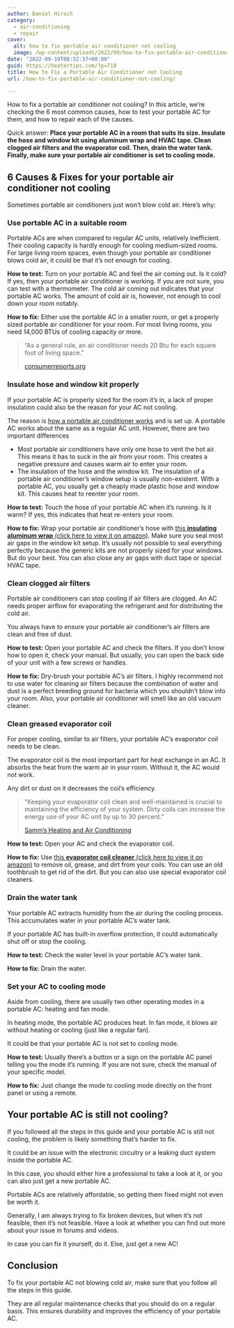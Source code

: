 ```yaml
---
author: Daniel Hirsch
category:
  - air-conditioning
  - repair
cover:
  alt: how to fix portable air conditioner not cooling
  image: /wp-content/uploads/2022/09/how-to-fix-portable-air-conditioner-not-cooling.jpg
date: "2022-09-19T08:32:37+00:00"
guid: https://heatertips.com/?p=719
title: How to Fix a Portable Air Conditioner not Cooling
url: /how-to-fix-portable-air-conditioner-not-cooling/

---
```

How to fix a portable air conditioner not cooling? In this article, we’re checking the 6 most common causes, how to test your portable AC for them, and how to repair each of the causes.

Quick answer: **Place your portable AC in a room that suits its size. Insulate the hose and window kit using aluminum wrap and HVAC tape. Clean clogged air filters and the evaporator coil. Then, drain the water tank. Finally, make sure your portable air conditioner is set to cooling mode.**

## 6 Causes & Fixes for your portable air conditioner not cooling

Sometimes portable air conditioners just won’t blow cold air. Here’s why:

### Use portable AC in a suitable room

Portable ACs are when compared to regular AC units, relatively inefficient. Their cooling capacity is hardly enough for cooling medium-sized rooms. For large living room spaces, even though your portable air conditioner blows cold air, it could be that it’s not enough for cooling.

**How to test:** Turn on your portable AC and feel the air coming out. Is it cold? If yes, then your portable air conditioner is working. If you are not sure, you can test with a thermometer. The cold air coming out indicates that your portable AC works. The amount of cold air is, however, not enough to cool down your room notably.

**How to fix:** Either use the portable AC in a smaller room, or get a properly sized portable air conditioner for your room. For most living rooms, you need 14,000 BTUs of cooling capacity or more.

> “As a general rule, an air conditioner needs 20 Btu for each square foot of living space.”
>
> [consumerreports.org](https://www.consumerreports.org/air-conditioner/how-to-size-a-window-air-conditioner-a5802959073/)

### Insulate hose and window kit properly

If your portable AC is properly sized for the room it’s in, a lack of proper insulation could also be the reason for your AC not cooling.

The reason is [how a portable air conditioner works](/how-does-a-portable-air-conditioner-work/) and is set up. A portable AC works about the same as a regular AC unit. However, there are two important differences

- Most portable air conditioners have only one hose to vent the hot air. This means it has to suck in the air from your room. This creates a negative pressure and causes warm air to enter your room.
- The insulation of the hose and the window kit. The insulation of a portable air conditioner’s window setup is usually non-existent. With a portable AC, you usually get a cheaply made plastic hose and window kit. This causes heat to reenter your room.

**How to test:** Touch the hose of your portable AC when it’s running. Is it warm? If yes, this indicates that heat re-enters your room.

**How to fix:** Wrap your portable air conditioner’s hose with [this **insulating aluminum wrap** (click here to view it on amazon)](https://amzn.to/3SbXIw9). Make sure you seal most air gaps in the window kit setup. It’s usually not possible to seal everything perfectly because the generic kits are not properly sized for your windows. But do your best. You can also close any air gaps with duct tape or special HVAC tape.

### Clean clogged air filters

Portable air conditioners can stop cooling if air filters are clogged. An AC needs proper airflow for evaporating the refrigerant and for distributing the cold air.

You always have to ensure your portable air conditioner’s air filters are clean and free of dust.

**How to test:** Open your portable AC and check the filters. If you don’t know how to open it, check your manual. But usually, you can open the back side of your unit with a few screws or handles.

**How to fix:** Dry-brush your portable AC’s air filters. I highly recommend not to use water for cleaning air filters because the combination of water and dust is a perfect breeding ground for bacteria which you shouldn’t blow into your room. Also, your portable air conditioner will smell like an old vacuum cleaner.

### Clean greased evaporator coil

For proper cooling, similar to air filters, your portable AC’s evaporator coil needs to be clean.

The evaporator coil is the most important part for heat exchange in an AC. It absorbs the heat from the warm air in your room. Without it, the AC would not work.

Any dirt or dust on it decreases the coil’s efficiency.

> “Keeping your evaporator coil clean and well-maintained is crucial to maintaining the efficiency of your system. Dirty coils can increase the energy use of your AC unit by up to 30 percent.”
>
> [Samm’s Heating and Air Conditioning](https://www.sammsheatingandair.com/blogs/what-is-a-an-evaporator-coil-and-why-is-it-so-important-to-maintain)

**How to test:** Open your AC and check the evaporator coil.

**How to fix:** Use [this **evaporator coil cleaner** (click here to view it on amazon)](https://amzn.to/3DCsdri) to remove oil, grease, and dirt from your coils. You can use an old toothbrush to get rid of the dirt. But you can also use special evaporator coil cleaners.

### Drain the water tank

Your portable AC extracts humidity from the air during the cooling process. This accumulates water in your portable AC’s water tank.

If your portable AC has built-in overflow protection, it could automatically shut off or stop the cooling.

**How to test:** Check the water level in your portable AC’s water tank.

**How to fix:** Drain the water.

### Set your AC to cooling mode

Aside from cooling, there are usually two other operating modes in a portable AC: heating and fan mode.

In heating mode, the portable AC produces heat. In fan mode, it blows air without heating or cooling (just like a regular fan).

It could be that your portable AC is not set to cooling mode.

**How to test:** Usually there’s a button or a sign on the portable AC panel telling you the mode it’s running. If you are not sure, check the manual of your specific model.

**How to fix:** Just change the mode to cooling mode directly on the front panel or using a remote.

## Your portable AC is still not cooling?

If you followed all the steps in this guide and your portable AC is still not cooling, the problem is likely something that’s harder to fix.

It could be an issue with the electronic circuitry or a leaking duct system inside the portable AC.

In this case, you should either hire a professional to take a look at it, or you can also just get a new portable AC.

Portable ACs are relatively affordable, so getting them fixed might not even be worth it.

Generally, I am always trying to fix broken devices, but when it’s not feasible, then it’s not feasible. Have a look at whether you can find out more about your issue in forums and videos.

In case you can fix it yourself, do it. Else, just get a new AC!

## Conclusion

To fix your portable AC not blowing cold air, make sure that you follow all the steps in this guide.

They are all regular maintenance checks that you should do on a regular basis. This ensures durability and improves the efficiency of your portable AC.
